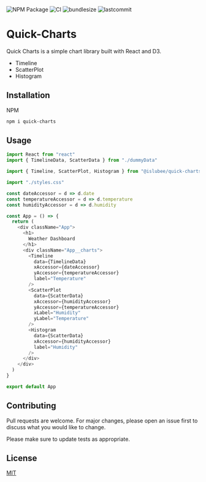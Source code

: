 ![NPM Package](https://img.shields.io/npm/v/quick-charts?color=green&label=npm%20package)
![CI](https://img.shields.io/github/workflow/status/islubee/quick-charts/Node.js%20CI?logo=GITHUB)
![bundlesize](https://img.shields.io/bundlephobia/min/quick-charts)
![lastcommit]( https://img.shields.io/github/last-commit/islubee/quick-charts)

 # Quick-Charts

Quick Charts is a simple chart library built with React and D3.

- Timeline
- ScatterPlot
- Histogram

## Installation

NPM
```bash
npm i quick-charts
```

## Usage

```JavaScript
import React from "react"
import { TimelineData, ScatterData } from "./dummyData"

import { Timeline, ScatterPlot, Histogram } from "@islubee/quick-charts"

import "./styles.css"

const dateAccessor = d => d.date
const temperatureAccessor = d => d.temperature
const humidityAccessor = d => d.humidity

const App = () => {
  return (
    <div className="App">
      <h1>
        Weather Dashboard
      </h1>
      <div className="App__charts">
        <Timeline
          data={TimelineData}
          xAccessor={dateAccessor}
          yAccessor={temperatureAccessor}
          label="Temperature"
        />
        <ScatterPlot
          data={ScatterData}
          xAccessor={humidityAccessor}
          yAccessor={temperatureAccessor}
          xLabel="Humidity"
          yLabel="Temperature"
        />
        <Histogram
          data={ScatterData}
          xAccessor={humidityAccessor}
          label="Humidity"
        />
      </div>
    </div>
  )
}

export default App
```

## Contributing
Pull requests are welcome. For major changes, please open an issue first to discuss what you would like to change.

Please make sure to update tests as appropriate.

## License
[MIT](https://choosealicense.com/licenses/mit/)
